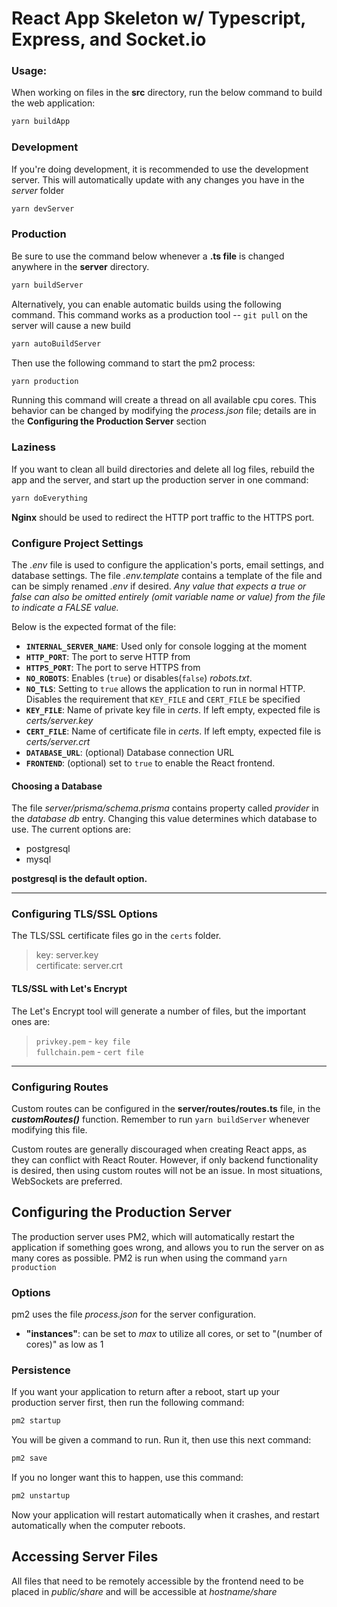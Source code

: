 # React App Skeleton w/ Typescript, Express, and Socket.io

### Usage:

When working on files in the **src** directory, run the below command to build the web application:

```bash
yarn buildApp
```

### Development

If you're doing development, it is recommended to use the development server. This will automatically update with any changes you have in the *server* folder

```bash
yarn devServer
```

### Production

Be sure to use the command below whenever a **.ts file** is changed anywhere in the **server** directory. 

```bash
yarn buildServer
```

Alternatively, you can enable automatic builds using the following command. This command works as a production tool -- `git pull` on the server will cause a new build

```bash
yarn autoBuildServer
```

Then use the following command to start the pm2 process:

```bash
yarn production
```

Running this command will create a thread on all available cpu cores. This behavior can be changed by modifying the *process.json* file; details are in the **Configuring the Production Server** section

### Laziness

If you want to clean all build directories and delete all log files, rebuild the app and the server, and start up the production server in one command:

```bash
yarn doEverything
```

 **Nginx** should be used to redirect the HTTP port traffic to the HTTPS port.

### Configure Project Settings

The *.env* file is used to configure the application's ports, email settings, and database settings. The file *.env.template* contains a template of the file and can be simply renamed *.env* if desired. *Any value that expects a true or false can also be omitted entirely (omit variable name or value) from the file to indicate a FALSE value.* 

Below is the expected format of the file: 

- **`INTERNAL_SERVER_NAME`**: Used only for console logging at the moment  
- **`HTTP_PORT`**: The port to serve HTTP from  
- **`HTTPS_PORT`**: The port to serve HTTPS from  
- **`NO_ROBOTS`**: Enables (`true`) or disables(`false`) *robots.txt*.  
- **`NO_TLS`**: Setting to `true` allows the application to run in normal HTTP. Disables the requirement that `KEY_FILE` and `CERT_FILE` be specified 
- **`KEY_FILE`**: Name of private key file in *certs*. If left empty, expected file is *certs/server.key* 
- **`CERT_FILE`**: Name of certificate file in *certs*. If left empty, expected file is *certs/server.crt*    
- **`DATABASE_URL`**: (optional) Database connection URL
- **`FRONTEND`**: (optional) set to `true` to enable the React frontend. 

#### Choosing a Database

The file *server/prisma/schema.prisma* contains property called *provider* in the *database db* entry. Changing this value determines which database to use. The current options are:

- postgresql
- mysql

**postgresql is the default option.**

------

### Configuring TLS/SSL Options

The TLS/SSL certificate files go in the `certs` folder.  

>key: server.key  
>certificate: server.crt  

#### TLS/SSL with Let's Encrypt

The Let's Encrypt tool will generate a number of files, but the important ones are:

>`privkey.pem` - `key file`  
>`fullchain.pem` -  `cert file`

------

### **Configuring Routes**

Custom routes can be configured in the **server/routes/routes.ts** file, in the ***customRoutes()*** function. Remember to run `yarn buildServer` whenever modifying this file.

Custom routes are generally discouraged when creating React apps, as they can conflict with React Router. However, if only backend functionality is desired, then using custom routes will not be an issue. In most situations, WebSockets are preferred.

## Configuring the Production Server 

The production server uses PM2, which will automatically restart the application if something goes wrong, and allows you to run the server on as many cores as possible. PM2 is run when using the command `yarn production`

### Options

pm2 uses the file *process.json* for the server configuration. 

- **"instances"**: can be set to *max* to utilize all cores, or set to "(number of cores)" as low as 1 

### Persistence

If you want your application to return after a reboot, start up your production server first, then run the following command:

```bash
pm2 startup
```

You will be given a command to run. Run it, then use this next command:

```bash
pm2 save
```

If you no longer want this to happen, use this command:

```bash
pm2 unstartup
```

Now your application will restart automatically when it crashes, and restart automatically when the computer reboots.



## Accessing Server Files

All files that need to be remotely accessible by the frontend need to be placed in *public/share* and will be accessible at *hostname/share*

